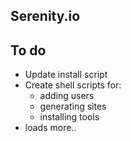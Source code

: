 ## Serenity.io





## To do

- Update install script
- Create shell scripts for:
    - adding users
    - generating sites
    - installing tools
- loads more..